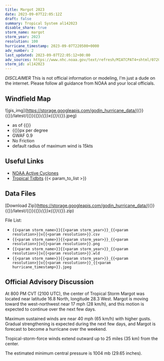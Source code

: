 ```yaml
---
title: Margot 2023
date: 2023-09-07T22:05:12Z
draft: false
summary: Tropical System al142023
disable_share: true
storm_name: margot
storm_year: 2023
resolution: 100
hurricane_timestamp: 2023-09-07T220500+0000
adv_number: 2
last_updated: 2023-09-07T22:05:12+00:00
adv_sources: https://www.nhc.noaa.gov/text/refresh/MIATCPAT4+shtml/072048.shtml;https://www.nhc.noaa.gov/refresh/graphics_at4+shtml/205125.shtml?cone
storm_id: al142023
---
```

*DISCLAIMER* This is not official information or modeling, I'm just a dude on the internet.  Please follow all guidance from NOAA and your local officials.

## Windfield Map
![gis_img](https://storage.googleapis.com/godin_hurricane_data/{{<param storm_name>}}{{<param storm_year>}}/latest/{{<param storm_name>}}{{<param storm_year>}}_{{<param resolution>}}x{{<param resolution>}}_{{<param hurricane_timestamp>}}.jpeg)

- as of {{<param last_updated>}}
- {{<param resolution>}}px per degree
- GWAF 0.9
- No Friction
- default radius of maximum wind is 15kts

## Useful Links
- [NOAA Active Cyclones](https://www.nhc.noaa.gov/)
- [Tropical Tidbits](https://www.tropicaltidbits.com/storminfo/)
{{< param_to_list >}}

## Data Files
[Download Zip](https://storage.googleapis.com/godin_hurricane_data/{{<param storm_name>}}{{<param storm_year>}}/latest/{{<param storm_name>}}{{<param storm_year>}}_{{<param resolution>}}x{{<param resolution>}}_{{<param hurricane_timestamp>}}.zip)

File List:
- `{{<param storm_name>}}{{<param storm_year>}}_{{<param resolution>}}x{{<param resolution>}}.csv`
- `{{<param storm_name>}}{{<param storm_year>}}_{{<param resolution>}}x{{<param resolution>}}.png`
- `{{<param storm_name>}}{{<param storm_year>}}_{{<param resolution>}}x{{<param resolution>}}.wld`
- `{{<param storm_name>}}{{<param storm_year>}}_{{<param resolution>}}x{{<param resolution>}}_{{<param hurricane_timestamp>}}.jpeg`


## Official Advisory Discussion
At 800 PM CVT (2100 UTC), the center of Tropical Storm Margot was
located near latitude 16.8 North, longitude 28.3 West. Margot is
moving toward the west-northwest near 17 mph (28 km/h), and this
motion is expected to continue over the next few days.
 
Maximum sustained winds are near 40 mph (65 km/h) with higher gusts.
Gradual strengthening is expected during the next few days, and 
Margot is forecast to become a hurricane over the weekend.
 
Tropical-storm-force winds extend outward up to 25 miles (35 km)
from the center.
 
The estimated minimum central pressure is 1004 mb (29.65 inches).
